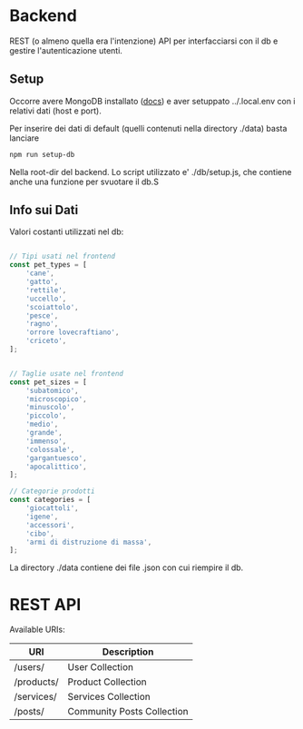 # Backend

REST (o almeno quella era l'intenzione) API per interfacciarsi con il db e gestire l'autenticazione utenti.

## Setup

Occorre avere MongoDB installato ([docs](https://www.mongodb.com/docs/manual/installation/)) e aver setuppato ../.local.env con i relativi dati (host e port).

Per inserire dei dati di default (quelli contenuti nella directory ./data) basta lanciare

```bash
npm run setup-db
```

Nella root-dir del backend. Lo script utilizzato e' ./db/setup.js, che contiene anche una funzione per svuotare il db.S



## Info sui Dati

Valori costanti utilizzati nel db:

```javascript

// Tipi usati nel frontend
const pet_types = [
    'cane', 
    'gatto', 
    'rettile', 
    'uccello', 
    'scoiattolo', 
    'pesce', 
    'ragno',
    'orrore lovecraftiano',
    'criceto',
];


// Taglie usate nel frontend
const pet_sizes = [
    'subatomico',
    'microscopico',
    'minuscolo',
    'piccolo',
    'medio',
    'grande',
    'immenso',
    'colossale',
    'gargantuesco',
    'apocalittico',
];

// Categorie prodotti
const categories = [
    'giocattoli',
    'igene',
    'accessori',
    'cibo',
    'armi di distruzione di massa',
];
```
La directory ./data contiene dei file .json con cui riempire il db.

# REST API

Available URIs:

| **URI**   | **Description**  |
|-----------|------------------|
| /users/ | User Collection |
| /products/ | Product Collection|
| /services/ | Services Collection|
| /posts/ | Community Posts Collection |